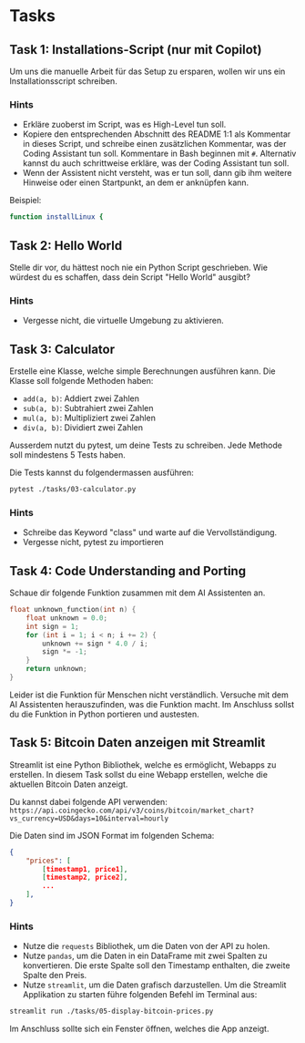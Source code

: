 # Tasks

## Task 1: Installations-Script (nur mit Copilot)
Um uns die manuelle Arbeit für das Setup zu ersparen, wollen wir uns ein Installationsscript schreiben. 

### Hints
* Erkläre zuoberst im Script, was es High-Level tun soll.
* Kopiere den entsprechenden Abschnitt des README 1:1 als Kommentar in dieses Script, und schreibe einen zusätzlichen Kommentar, was der Coding Assistant tun soll. Kommentare in Bash beginnen mit `#`. Alternativ kannst du auch schrittweise erkläre, was der Coding Assistant tun soll.
* Wenn der Assistent nicht versteht, was er tun soll, dann gib ihm weitere Hinweise oder einen Startpunkt, an dem er anknüpfen kann.

Beispiel:

```bash
function installLinux {
```

## Task 2: Hello World
Stelle dir vor, du hättest noch nie ein Python Script geschrieben. Wie würdest du es schaffen, dass dein Script "Hello World" ausgibt?

### Hints
* Vergesse nicht, die virtuelle Umgebung zu aktivieren.


## Task 3: Calculator
Erstelle eine Klasse, welche simple Berechnungen ausführen kann. Die Klasse soll folgende Methoden haben:
- `add(a, b)`: Addiert zwei Zahlen
- `sub(a, b)`: Subtrahiert zwei Zahlen
- `mul(a, b)`: Multipliziert zwei Zahlen
- `div(a, b)`: Dividiert zwei Zahlen

Ausserdem nutzt du pytest, um deine Tests zu schreiben. Jede Methode soll mindestens 5 Tests haben.

Die Tests kannst du folgendermassen ausführen:
    
```bash
pytest ./tasks/03-calculator.py
```

### Hints
* Schreibe das Keyword "class" und warte auf die Vervollständigung.
* Vergesse nicht, pytest zu importieren

## Task 4: Code Understanding and Porting
Schaue dir folgende Funktion zusammen mit dem AI Assistenten an. 

```c++
float unknown_function(int n) {
    float unknown = 0.0;
    int sign = 1;
    for (int i = 1; i < n; i += 2) {
        unknown += sign * 4.0 / i;
        sign *= -1;
    }
    return unknown;
}
```

Leider ist die Funktion für Menschen nicht verständlich. Versuche mit dem AI Assistenten herauszufinden, was die Funktion macht. Im Anschluss sollst du die Funktion in Python portieren und austesten.

## Task 5: Bitcoin Daten anzeigen mit Streamlit
Streamlit ist eine Python Bibliothek, welche es ermöglicht, Webapps zu erstellen. In diesem Task sollst du eine Webapp erstellen, welche die aktuellen Bitcoin Daten anzeigt.

Du kannst dabei folgende API verwenden:
`https://api.coingecko.com/api/v3/coins/bitcoin/market_chart?vs_currency=USD&days=10&interval=hourly`

Die Daten sind im JSON Format im folgenden Schema:
    
```json
{
    "prices": [
        [timestamp1, price1],
        [timestamp2, price2],
        ...
    ],
}
```

### Hints
* Nutze die `requests` Bibliothek, um die Daten von der API zu holen.
* Nutze `pandas`, um die Daten in ein DataFrame mit zwei Spalten zu konvertieren. Die erste Spalte soll den Timestamp enthalten, die zweite Spalte den Preis.
* Nutze `streamlit`, um die Daten grafisch darzustellen. Um die Streamlit Applikation zu starten führe folgenden Befehl im Terminal aus:

```bash
streamlit run ./tasks/05-display-bitcoin-prices.py
```

Im Anschluss sollte sich ein Fenster öffnen, welches die App anzeigt.
